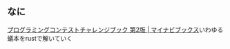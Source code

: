 ## なに

[プログラミングコンテストチャレンジブック 第2版 | マイナビブックス](https://book.mynavi.jp/ec/products/detail/id=22672)いわゆる蟻本をrustで解いていく